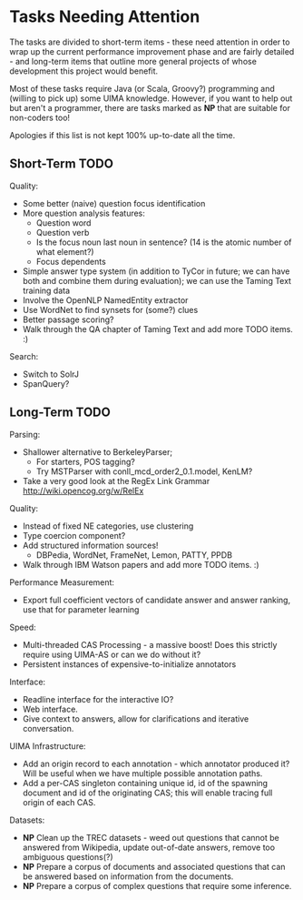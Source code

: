 Tasks Needing Attention
=======================

The tasks are divided to short-term items - these need attention
in order to wrap up the current performance improvement phase
and are fairly detailed - and long-term items that outline more
general projects of whose development this project would benefit.

Most of these tasks require Java (or Scala, Groovy?) programming
and (willing to pick up) some UIMA knowledge.  However, if you
want to help out but aren't a programmer, there are tasks marked
as **NP** that are suitable for non-coders too!

Apologies if this list is not kept 100% up-to-date all the time.

Short-Term TODO
---------------

Quality:
  * Some better (naive) question focus identification
  * More question analysis features:
    * Question word
    * Question verb
    * Is the focus noun last noun in sentence?
      (14 is the atomic number of what element?)
    * Focus dependents
  * Simple answer type system (in addition to TyCor in future; we can
    have both and combine them during evaluation); we can use the
    Taming Text training data
  * Involve the OpenNLP NamedEntity extractor
  * Use WordNet to find synsets for (some?) clues
  * Better passage scoring?
  * Walk through the QA chapter of Taming Text and add more TODO items. :)

Search:
  * Switch to SolrJ
  * SpanQuery?

Long-Term TODO
--------------

Parsing:
  * Shallower alternative to BerkeleyParser;
    * For starters, POS tagging?
    * Try MSTParser with conll_mcd_order2_0.1.model, KenLM?
  * Take a very good look at the RegEx Link Grammar
    <http://wiki.opencog.org/w/RelEx>

Quality:
  * Instead of fixed NE categories, use clustering
  * Type coercion component?
  * Add structured information sources!
    * DBPedia, WordNet, FrameNet, Lemon, PATTY, PPDB
  * Walk through IBM Watson papers and add more TODO items. :)

Performance Measurement:
  * Export full coefficient vectors of candidate answer and answer
    ranking, use that for parameter learning

Speed:
  * Multi-threaded CAS Processing - a massive boost!  Does this
    strictly require using UIMA-AS or can we do without it?
  * Persistent instances of expensive-to-initialize annotators

Interface:
  * Readline interface for the interactive IO?
  * Web interface.
  * Give context to answers, allow for clarifications and iterative
    conversation.

UIMA Infrastructure:
  * Add an origin record to each annotation - which annotator
    produced it? Will be useful when we have multiple possible
    annotation paths.
  * Add a per-CAS singleton containing unique id, id of the
    spawning document and id of the originating CAS; this will
    enable tracing full origin of each CAS.

Datasets:
  * **NP** Clean up the TREC datasets - weed out questions that
    cannot be answered from Wikipedia, update out-of-date answers,
    remove too ambiguous questions(?)
  * **NP** Prepare a corpus of documents and associated questions
    that can be answered based on information from the documents.
  * **NP** Prepare a corpus of complex questions that require some
    inference.
